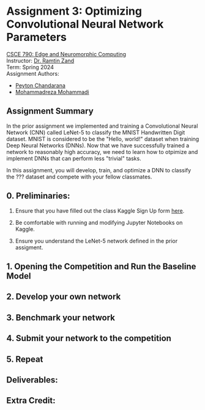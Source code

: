 # Assignment 3: Optimizing Convolutional Neural Network Parameters

[CSCE 790: Edge and Neuromorphic Computing]()  
Instructor: [Dr. Ramtin Zand]()  
Term: Spring 2024  
Assignment Authors:

- [Peyton Chandarana](https://www.icaslab.com/team#h.dyv40hb73ug5)
- [Mohammadreza Mohammadi](https://www.icaslab.com/team#h.dyv40hb73ug5)

## Assignment Summary

In the prior assignment we implemented and training a Convolutional Neural Network (CNN) called LeNet-5 to classify the MNIST Handwritten Digit dataset. MNIST is considered to be the "Hello, world!" dataset when training Deep Neural Networks (DNNs). Now that we have successfully trained a network to reasonably high accuracy, we need to learn how to otpimize and implement DNNs that can perform less "trivial" tasks.

In this assignment, you will develop, train, and optimize a DNN to classify the ??? dataset and compete with your fellow classmates.

## 0. Preliminaries:

1. Ensure that you have filled out the class Kaggle Sign Up form [here]().

2. Be comfortable with running and modifying Jupyter Notebooks on Kaggle.

3. Ensure you understand the LeNet-5 network defined in the prior assigment.


## 1. Opening the Competition and Run the Baseline Model

## 2. Develop your own network

## 3. Benchmark your network

## 4. Submit your network to the competition

## 5. Repeat

## Deliverables:

## Extra Credit:


